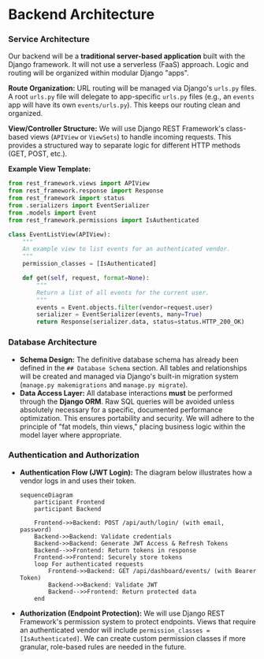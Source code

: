 # Backend Architecture

### Service Architecture

Our backend will be a **traditional server-based application** built with the Django framework. It will not use a serverless (FaaS) approach. Logic and routing will be organized within modular Django "apps".

**Route Organization:**
URL routing will be managed via Django's `urls.py` files. A root `urls.py` file will delegate to app-specific `urls.py` files (e.g., an `events` app will have its own `events/urls.py`). This keeps our routing clean and organized.

**View/Controller Structure:**
We will use Django REST Framework's class-based views (`APIView` or `ViewSets`) to handle incoming requests. This provides a structured way to separate logic for different HTTP methods (GET, POST, etc.).

**Example View Template:**

```python
from rest_framework.views import APIView
from rest_framework.response import Response
from rest_framework import status
from .serializers import EventSerializer
from .models import Event
from rest_framework.permissions import IsAuthenticated

class EventListView(APIView):
    """
    An example view to list events for an authenticated vendor.
    """
    permission_classes = [IsAuthenticated]

    def get(self, request, format=None):
        """
        Return a list of all events for the current user.
        """
        events = Event.objects.filter(vendor=request.user)
        serializer = EventSerializer(events, many=True)
        return Response(serializer.data, status=status.HTTP_200_OK)
```

### Database Architecture

  * **Schema Design:** The definitive database schema has already been defined in the `## Database Schema` section. All tables and relationships will be created and managed via Django's built-in migration system (`manage.py makemigrations` and `manage.py migrate`).
  * **Data Access Layer:** All database interactions **must** be performed through the **Django ORM**. Raw SQL queries will be avoided unless absolutely necessary for a specific, documented performance optimization. This ensures portability and security. We will adhere to the principle of "fat models, thin views," placing business logic within the model layer where appropriate.

### Authentication and Authorization

  * **Authentication Flow (JWT Login):** The diagram below illustrates how a vendor logs in and uses their token.
    ```mermaid
    sequenceDiagram
        participant Frontend
        participant Backend

        Frontend->>Backend: POST /api/auth/login/ (with email, password)
        Backend->>Backend: Validate credentials
        Backend->>Backend: Generate JWT Access & Refresh Tokens
        Backend-->>Frontend: Return tokens in response
        Frontend->>Frontend: Securely store tokens
        loop For authenticated requests
            Frontend->>Backend: GET /api/dashboard/events/ (with Bearer Token)
            Backend->>Backend: Validate JWT
            Backend-->>Frontend: Return protected data
        end
    ```
  * **Authorization (Endpoint Protection):** We will use Django REST Framework's permission system to protect endpoints. Views that require an authenticated vendor will include `permission_classes = [IsAuthenticated]`. We can create custom permission classes if more granular, role-based rules are needed in the future.


